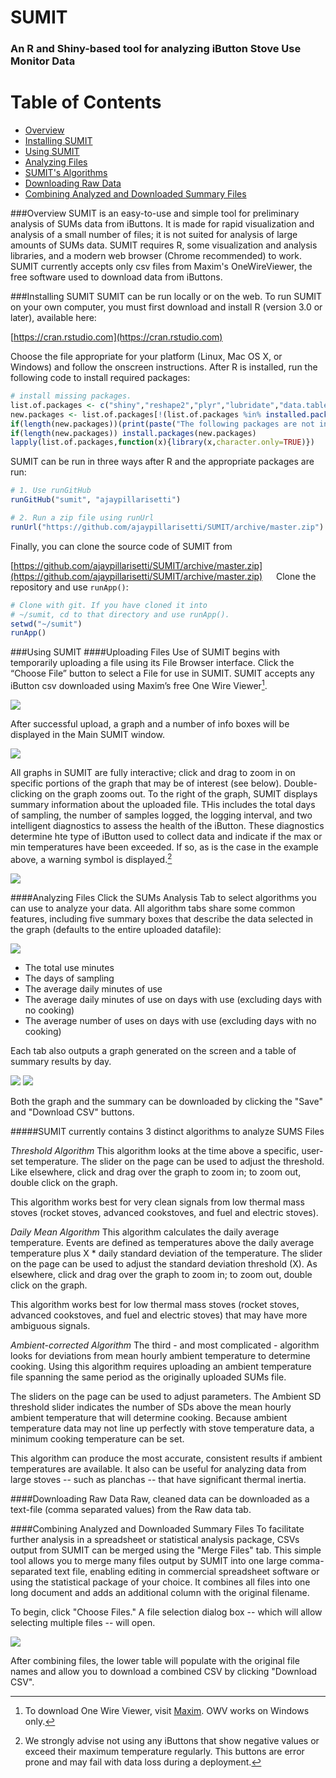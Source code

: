 # SUMIT
### An R and Shiny-based tool for analyzing iButton Stove Use Monitor Data

# Table of Contents
  * [Overview](#Overview)
  * [Installing SUMIT](#installing-sumit)
  * [Using SUMIT](#using-sumit)
  * [Analyzing Files](#analyzing-files)
  * [SUMIT's Algorithms](#sumit-currently-contains-3-distinct-algorithms-to-analyze-sums-files)
  * [Downloading Raw Data](#downloading-raw-data)
  * [Combining Analyzed and Downloaded Summary Files](#combining-analyzed-and-downloaded-summary-files)

###Overview
SUMIT is an easy-to-use and simple tool for preliminary analysis of SUMs data from iButtons. It is made for rapid visualization and analysis of a small number of files; it is not suited for analysis of large amounts of SUMs data. SUMIT requires R, some visualization and analysis libraries, and a modern web browser (Chrome recommended) to work. SUMIT currently accepts only csv files from Maxim's OneWireViewer, the free software used to download data from iButtons.

###Installing SUMIT
SUMIT can be run locally or on the web. To run SUMIT on your own computer, you must first download and install R (version 3.0 or later), available here:

[https://cran.rstudio.com](https://cran.rstudio.com)

Choose the file appropriate for your platform (Linux, Mac OS X, or Windows) and follow the onscreen instructions. After R is installed, run the following code to install required packages:

```R
# install missing packages.
list.of.packages <- c("shiny","reshape2","plyr","lubridate","data.table","dygraphs","xts","devtools","shinydashboard","shinyBS","scales")
new.packages <- list.of.packages[!(list.of.packages %in% installed.packages()[,"Package"])]
if(length(new.packages))(print(paste("The following packages are not installed: ", new.packages, sep="")))else(print("All packages installed"))
if(length(new.packages)) install.packages(new.packages)
lapply(list.of.packages,function(x){library(x,character.only=TRUE)}) 
```

SUMIT can be run in three ways after R and the appropriate packages are run:

```R
# 1. Use runGitHub
runGitHub("sumit", "ajaypillarisetti")

# 2. Run a zip file using runUrl
runUrl("https://github.com/ajaypillarisetti/SUMIT/archive/master.zip")
```

Finally, you can clone the source code of SUMIT from 

[https://github.com/ajaypillarisetti/SUMIT/archive/master.zip](https://github.com/ajaypillarisetti/SUMIT/archive/master.zip)
 
Clone the repository and use `runApp()`:

```R
# Clone with git. If you have cloned it into
# ~/sumit, cd to that directory and use runApp().
setwd("~/sumit")
runApp()
```

###Using SUMIT
####Uploading Files
Use of SUMIT begins with temporarily uploading a file using its File Browser interface. Click the “Choose File” button to select a File for use in SUMIT. SUMIT accepts any iButton csv downloaded using Maxim’s free One Wire Viewer[^1].

![](documentation_images/Welcome_to_SUMIT.png)

After successful upload, a graph and a number of info boxes will be displayed in the Main SUMIT window.

![](documentation_images/Success_upload.png)

All graphs in SUMIT are fully interactive; click and drag to zoom in on specific portions of the graph that may be of interest (see below). Double-clicking on the graph zooms out. To the right of the graph, SUMIT displays summary information about the uploaded file. THis includes the total days of sampling, the number of samples logged, the logging interval, and two intelligent diagnostics to assess the health of the iButton. These diagnostics determine hte type of iButton used to collect data and indicate if the max or min temperatures have been exceeded. If so, as is the case in the example above, a warning symbol is displayed.[^2] 

![](documentation_images/Interact_with_%20Viewer.gif)

####Analyzing Files
Click the SUMs Analysis Tab to select algorithms you can use to analyze your data. All algorithm tabs share some common features, including five summary boxes that describe the data selected in the graph (defaults to the entire uploaded datafile):

![](documentation_images/summary.png)

- The total use minutes 
- The days of sampling
- The average daily minutes of use
- The average daily minutes of use on days with use (excluding days with no cooking)
- The average number of uses on days with use (excluding days with no cooking)

Each tab also outputs a graph generated on the screen and a table of summary results by day. 

![](documentation_images/graph.png)
![](documentation_images/table.png)

Both the graph and the summary can be downloaded by clicking the "Save" and "Download CSV" buttons.  

#####SUMIT currently contains 3 distinct algorithms to analyze SUMS Files

*Threshold Algorithm*
This algorithm looks at the time above a specific, user-set temperature. The slider on the page can be used to adjust the threshold. Like elsewhere, click and drag over the graph to zoom in; to zoom out, double click on the graph.

This algorithm works best for very clean signals from low thermal mass stoves (rocket stoves, advanced cookstoves, and fuel and electric stoves).

*Daily Mean Algorithm*
This algorithm calculates the daily average temperature. Events are defined as temperatures above the daily average temperature plus X * daily standard deviation of the temperature. The slider on the page can be used to adjust the standard deviation threshold (X). As elsewhere, click and drag over the graph to zoom in; to zoom out, double click on the graph.

This algorithm works best for low thermal mass stoves (rocket stoves, advanced cookstoves, and fuel and electric stoves) that may have more ambiguous signals.

*Ambient-corrected Algorithm*
The third - and most complicated - algorithm looks for deviations from mean hourly ambient temperature to determine cooking. Using this algorithm requires uploading an ambient temperature file spanning the same period as the originally uploaded SUMs file. 

The sliders on the page can be used to adjust parameters. The Ambient SD threshold slider indicates the number of SDs above the mean hourly ambient temperature that will determine cooking. Because ambient temperature data may not line up perfectly with stove temperature data, a minimum cooking temperature can be set. 

This algorithm can produce the most accurate, consistent results if ambient temperatures are available. It also can be useful for analyzing data from large stoves -- such as planchas -- that have significant thermal inertia. 

####Downloading Raw Data
Raw, cleaned data can be downloaded as a text-file (comma separated values) from the Raw data tab.

####Combining Analyzed and Downloaded Summary Files
To facilitate further analysis in a spreadsheet or statistical analysis package, CSVs output from SUMIT can be merged using the "Merge Files" tab. This simple tool allows you to merge many files output by SUMIT into one large comma-separated text file, enabling editing in commercial spreadsheet software or using the statistical package of your choice. It combines all files into one long document and adds an additional column with the original filename.

To begin, click "Choose Files." A file selection dialog box -- which will allow selecting multiple files -- will open. 

![](documentation_images/merger.png)

After combining files, the lower table will populate with the original file names and allow you to download a combined CSV by clicking "Download CSV".

[^1]: To download One Wire Viewer, visit [Maxim](http://www.maximintegrated.com/en/products/ibutton/software/1wire/OneWireViewer.cfm). OWV works on Windows only. 
[^2]: We strongly advise not using any iButtons that show negative values or exceed their maximum temperature regularly. This buttons are error prone and may fail with data loss during a deployment.
